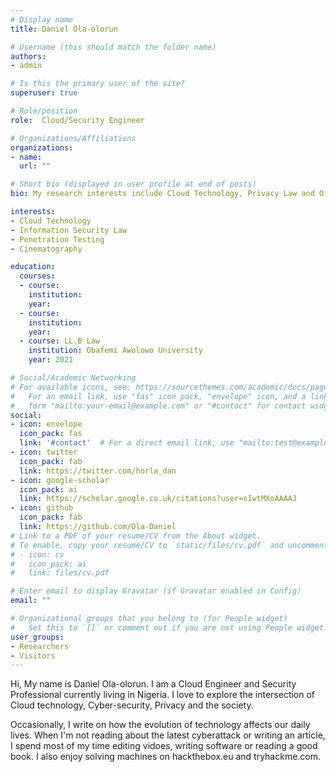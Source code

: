 ```yaml
---
# Display name
title: Daniel Ola-olorun

# Username (this should match the folder name)
authors:
- admin

# Is this the primary user of the site?
superuser: true

# Role/position
role:  Cloud/Security Engineer

# Organizations/Affiliations
organizations:
- name: 
  url: ""

# Short bio (displayed in user profile at end of posts)
bio: My research interests include Cloud Technology, Privacy Law and Offensive Cyber-security.

interests:
- Cloud Technology
- Information Security Law
- Penetration Testing
- Cinematography

education:
  courses:
  - course: 
    institution:
    year:
  - course:
    institution:
    year:
  - course: LL.B Law
    institution: Obafemi Awolowo University
    year: 2021

# Social/Academic Networking
# For available icons, see: https://sourcethemes.com/academic/docs/page-builder/#icons
#   For an email link, use "fas" icon pack, "envelope" icon, and a link in the
#   form "mailto:your-email@example.com" or "#contact" for contact widget.
social:
- icon: envelope
  icon_pack: fas
  link: '#contact'  # For a direct email link, use "mailto:test@example.org".
- icon: twitter
  icon_pack: fab
  link: https://twitter.com/horla_dan
- icon: google-scholar
  icon_pack: ai
  link: https://scholar.google.co.uk/citations?user=sIwtMXoAAAAJ
- icon: github
  icon_pack: fab
  link: https://github.com/Ola-Daniel
# Link to a PDF of your resume/CV from the About widget.
# To enable, copy your resume/CV to `static/files/cv.pdf` and uncomment the lines below.
# - icon: cv
#   icon_pack: ai
#   link: files/cv.pdf

# Enter email to display Gravatar (if Gravatar enabled in Config)
email: ""

# Organizational groups that you belong to (for People widget)
#   Set this to `[]` or comment out if you are not using People widget.
user_groups:
- Researchers
- Visitors
---
```


Hi, My name is Daniel Ola-olorun. I am a Cloud Engineer and Security Professional currently living in Nigeria. I love to explore the intersection of Cloud technology, Cyber-security, Privacy and the society.

Occasionally, I write on how the evolution of technology affects our daily lives. When I'm not reading about the latest cyberattack or writing an article, I spend most of my time editing vidoes, writing software or reading a good book. I also enjoy solving machines on hackthebox.eu and tryhackme.com. 
